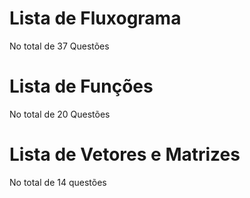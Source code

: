 # Lista de Fluxograma
No total de 37 Questões
# Lista de Funções
No total de 20 Questões
# Lista de Vetores e Matrizes
No total de 14 questões
